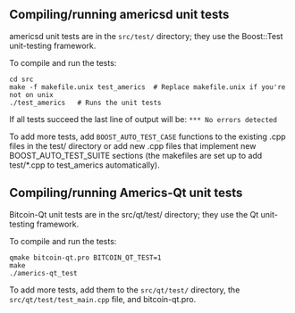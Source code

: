 Compiling/running americsd unit tests
------------------------------------

americsd unit tests are in the `src/test/` directory; they
use the Boost::Test unit-testing framework.

To compile and run the tests:

	cd src
	make -f makefile.unix test_americs  # Replace makefile.unix if you're not on unix
	./test_americs   # Runs the unit tests

If all tests succeed the last line of output will be:
`*** No errors detected`

To add more tests, add `BOOST_AUTO_TEST_CASE` functions to the existing
.cpp files in the test/ directory or add new .cpp files that
implement new BOOST_AUTO_TEST_SUITE sections (the makefiles are
set up to add test/*.cpp to test_americs automatically).


Compiling/running Americs-Qt unit tests
---------------------------------------

Bitcoin-Qt unit tests are in the src/qt/test/ directory; they
use the Qt unit-testing framework.

To compile and run the tests:

	qmake bitcoin-qt.pro BITCOIN_QT_TEST=1
	make
	./americs-qt_test

To add more tests, add them to the `src/qt/test/` directory,
the `src/qt/test/test_main.cpp` file, and bitcoin-qt.pro.
